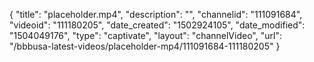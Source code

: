 {
    "title": "placeholder.mp4",
    "description": "",
    "channelid": "111091684",
    "videoid": "111180205",
    "date_created": "1502924105",
    "date_modified": "1504049176",
    "type": "captivate",
    "layout": "channelVideo",
    "url": "\/bbbusa-latest-videos\/placeholder-mp4\/111091684-111180205"
}